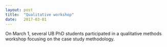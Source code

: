 ```yaml
---
layout: post
title:  "Qualitative workshop"
date:   2017-03-01
---
```


<p class="intro"><span class="dropcap">O</span>n March 1, several UB PhD students participated in a qualitative methods workshop focusing on the case study methodology.</p>

